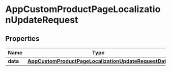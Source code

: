 

# AppCustomProductPageLocalizationUpdateRequest


## Properties

| Name | Type | Description | Notes |
|------------ | ------------- | ------------- | -------------|
|**data** | [**AppCustomProductPageLocalizationUpdateRequestData**](AppCustomProductPageLocalizationUpdateRequestData.md) |  |  |



